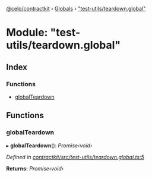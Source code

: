 [@celo/contractkit](../README.md) › [Globals](../globals.md) › ["test-utils/teardown.global"](_test_utils_teardown_global_.md)

# Module: "test-utils/teardown.global"

## Index

### Functions

* [globalTeardown](_test_utils_teardown_global_.md#globalteardown)

## Functions

###  globalTeardown

▸ **globalTeardown**(): *Promise‹void›*

*Defined in [contractkit/src/test-utils/teardown.global.ts:5](https://github.com/celo-org/celo-monorepo/blob/master/packages/sdk/contractkit/src/test-utils/teardown.global.ts#L5)*

**Returns:** *Promise‹void›*
